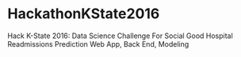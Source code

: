# HackathonKState2016
Hack K-State 2016: Data Science Challenge For Social Good
Hospital Readmissions Prediction Web App, Back End, Modeling
